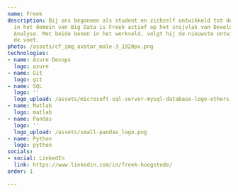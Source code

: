 ```yaml
---
name: Freek
description: Bij ons begonnen als student en zichzelf ontwikkeld tot docent. Als specialist
  in het domein van Big Data is Freek actief op het snijvlak van Development en Business
  Analyse. Met beide benen in het werkveld, volgt hij de nieuwste ontwikkelingen op
  de voet.
photo: /assets/cf_img_avatar_male-3_1920px.png
technologies:
- name: Azure Devops
  logo: azure
- name: Git
  logo: git
- name: SQL
  logo: ''
  logo_upload: /assets/microsoft-sql-server-mysql-database-logo-others-small.png
- name: Matlab
  logo: matlab
- name: Pandas
  logo: ''
  logo_upload: /assets/small-pandas_logo.png
- name: Python
  logo: python
socials:
- social: LinkedIn
  link: https://www.linkedin.com/in/freek-hoogstede/
order: 1

---
```

